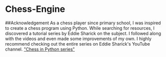 # Chess-Engine


##Acknowledgement 
As a chess player since primary school, I was inspired to create a chess program using Python. While searching for resources, I discovered a tutorial series by Eddie Sharick on the subject. I followed along with the videos and even made some improvements of my own. I highly recommend checking out the entire series on Eddie Sharick's YouTube channel.
["Chess in Python series"](https://www.youtube.com/playlist?list=PLBwF487qi8MGU81nDGaeNE1EnNEPYWKY_)
